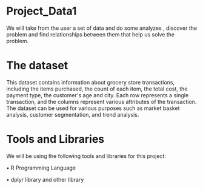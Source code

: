 # Project_Data1

We will take from the user a set of data and do some analyzes , discover the problem and find relationships between them that help us solve the problem.

# The dataset

This dataset contains information about grocery store transactions, including the items purchased, the count of each item, the total cost, the payment type, the customer's age and city. Each row represents a single transaction, and the columns represent various attributes of the transaction. The dataset can be used for various purposes such as market basket analysis, customer segmentation, and trend analysis.

# Tools and Libraries

We will be using the following tools and libraries for this project:

• R Programming Language

• dplyr library and other library
